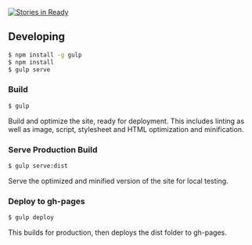 [![Stories in Ready](https://badge.waffle.io/bitjson/static.png?label=ready&title=Ready)](https://waffle.io/bitjson/static)
## Developing

```sh
$ npm install -g gulp
$ npm install
$ gulp serve
```

### Build

```sh
$ gulp
```

Build and optimize the site, ready for deployment.
This includes linting as well as image, script, stylesheet and HTML optimization and minification.

### Serve Production Build

```sh
$ gulp serve:dist
```

Serve the optimized and minified version of the site for local testing.

### Deploy to gh-pages

```sh
$ gulp deploy
```

This builds for production, then deploys the dist folder to gh-pages.
